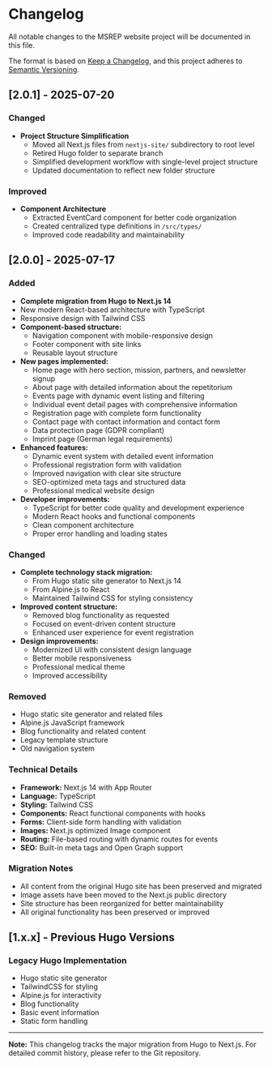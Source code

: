 # Changelog

All notable changes to the MSREP website project will be documented in this file.

The format is based on [Keep a Changelog](https://keepachangelog.com/en/1.0.0/),
and this project adheres to [Semantic Versioning](https://semver.org/spec/v2.0.0.html).

## [2.0.1] - 2025-07-20

### Changed

- **Project Structure Simplification**
  - Moved all Next.js files from `nextjs-site/` subdirectory to root level
  - Retired Hugo folder to separate branch
  - Simplified development workflow with single-level project structure
  - Updated documentation to reflect new folder structure

### Improved

- **Component Architecture**
  - Extracted EventCard component for better code organization
  - Created centralized type definitions in `/src/types/`
  - Improved code readability and maintainability

## [2.0.0] - 2025-07-17

### Added

- **Complete migration from Hugo to Next.js 14**
- New modern React-based architecture with TypeScript
- Responsive design with Tailwind CSS
- **Component-based structure:**
  - Navigation component with mobile-responsive design
  - Footer component with site links
  - Reusable layout structure
- **New pages implemented:**
  - Home page with hero section, mission, partners, and newsletter signup
  - About page with detailed information about the repetitorium
  - Events page with dynamic event listing and filtering
  - Individual event detail pages with comprehensive information
  - Registration page with complete form functionality
  - Contact page with contact information and contact form
  - Data protection page (GDPR compliant)
  - Imprint page (German legal requirements)
- **Enhanced features:**
  - Dynamic event system with detailed event information
  - Professional registration form with validation
  - Improved navigation with clear site structure
  - SEO-optimized meta tags and structured data
  - Professional medical website design
- **Developer improvements:**
  - TypeScript for better code quality and development experience
  - Modern React hooks and functional components
  - Clean component architecture
  - Proper error handling and loading states

### Changed

- **Complete technology stack migration:**
  - From Hugo static site generator to Next.js 14
  - From Alpine.js to React
  - Maintained Tailwind CSS for styling consistency
- **Improved content structure:**
  - Removed blog functionality as requested
  - Focused on event-driven content structure
  - Enhanced user experience for event registration
- **Design improvements:**
  - Modernized UI with consistent design language
  - Better mobile responsiveness
  - Professional medical theme
  - Improved accessibility

### Removed

- Hugo static site generator and related files
- Alpine.js JavaScript framework
- Blog functionality and related content
- Legacy template structure
- Old navigation system

### Technical Details

- **Framework:** Next.js 14 with App Router
- **Language:** TypeScript
- **Styling:** Tailwind CSS
- **Components:** React functional components with hooks
- **Forms:** Client-side form handling with validation
- **Images:** Next.js optimized Image component
- **Routing:** File-based routing with dynamic routes for events
- **SEO:** Built-in meta tags and Open Graph support

### Migration Notes

- All content from the original Hugo site has been preserved and migrated
- Image assets have been moved to the Next.js public directory
- Site structure has been reorganized for better maintainability
- All original functionality has been preserved or improved

## [1.x.x] - Previous Hugo Versions

### Legacy Hugo Implementation

- Hugo static site generator
- TailwindCSS for styling
- Alpine.js for interactivity
- Blog functionality
- Basic event information
- Static form handling

---

**Note:** This changelog tracks the major migration from Hugo to Next.js. For detailed commit history, please refer to the Git repository.

